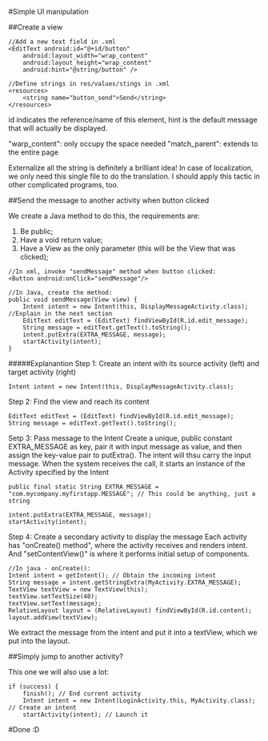 #Simple UI manipulation

##Create a view
```
//Add a new text field in .xml
<EditText android:id="@+id/button"
    android:layout_width="wrap_content"
    android:layout_height="wrap_content"
    android:hint="@string/button" /> 
    
//Define strings in res/values/stings in .xml
<resources>
    <string name="button_send">Send</string>
</resources>
```
id indicates the reference/name of this element, hint is the default message that will actually be displayed.

"warp_content": only occupy the space needed
"match_parent": extends to the entire page

Externalize all the string is definitely a brilliant idea! In case of localization, we only need this single file to do the translation. I should apply this tactic in other complicated programs, too.


##Send the message to another activity when button clicked

We create a Java method to do this, the requirements are:

1. Be public;
2. Have a void return value;
3. Have a View as the only parameter (this will be the View that was clicked);
```
//In xml, invoke "sendMessage" method when button clicked:
<Button android:onClick="sendMessage"/>

//In Java, create the method:
public void sendMessage(View view) {
    Intent intent = new Intent(this, DisplayMessageActivity.class);  //Explain in the next section
    EditText editText = (EditText) findViewById(R.id.edit_message);
    String message = editText.getText().toString();
    intent.putExtra(EXTRA_MESSAGE, message);
    startActivity(intent);
}
```

#####Explanantion
Step 1: Create an intent with its source activity (left) and target activity (right)
```
Intent intent = new Intent(this, DisplayMessageActivity.class);
```
Step 2: Find the view and reach its content
```
EditText editText = (EditText) findViewById(R.id.edit_message);
String message = editText.getText().toString();
```
Setp 3: Pass message to the Intent
Create a unique, public constant EXTRA_MESSAGE as key, pair it with input message as value, and then assign the key-value pair to putExtra(). The intent will thsu carry the input message. When the system receives the call, it starts an instance of the Activity specified by the Intent
```
public final static String EXTRA_MESSAGE = "com.mycompany.myfirstapp.MESSAGE"; // This could be anything, just a string

intent.putExtra(EXTRA_MESSAGE, message);
startActivity(intent);
```
Step 4: Create a secondary activity to display the message
Each activity has "onCreate() method", where the activity receives and renders intent. And "setContentView()" is where it performs initial setup of components. 
```
//In java - onCreate():
Intent intent = getIntent(); // Obtain the incoming intent
String message = intent.getStringExtra(MyActivity.EXTRA_MESSAGE);
TextView textView = new TextView(this);
textView.setTextSize(40);
textView.setText(message);
RelativeLayout layout = (RelativeLayout) findViewById(R.id.content);
layout.addView(textView);
```
We extract the message from the intent and put it into a textView, which we put into the layout. 

##Simply jump to another activity?

This one we will also use a lot:
```
if (success) { 
    finish(); // End current activity
    Intent intent = new Intent(LoginActivity.this, MyActivity.class); // Create an intent
    startActivity(intent); // Launch it
```

#Done :D
